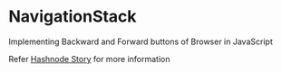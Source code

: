 # NavigationStack
Implementing Backward and Forward buttons of Browser in JavaScript

Refer <a href="https://hashnode.com/post/implementing-backward-and-forward-buttons-of-browser-in-javascript-cjujn789z001cnrs1yyc2q06w">Hashnode Story</a> for more information
